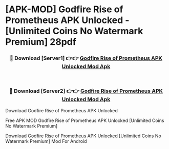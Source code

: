 # [APK-MOD] Godfire  Rise of Prometheus APK Unlocked - [Unlimited Coins No Watermark Premium] 28pdf



<div align="center">
<h3>🔴 Download [Server1] 👉👉 <a href="https://momento.my/?title=Godfire__Rise_of_Prometheus_APK_Unlocked">Godfire  Rise of Prometheus APK Unlocked Mod Apk</a></h3><br>

<h3>🔴 Download [Server2] 👉👉 <a href="https://momento.my/?title=Godfire__Rise_of_Prometheus_APK_Unlocked">Godfire  Rise of Prometheus APK Unlocked Mod Apk</a></h3>
</div>



Download Godfire  Rise of Prometheus APK Unlocked 

Free APK MOD Godfire  Rise of Prometheus APK Unlocked [Unlimited Coins No Watermark Premium]

Download Godfire  Rise of Prometheus APK Unlocked [Unlimited Coins No Watermark Premium] Mod For Android

